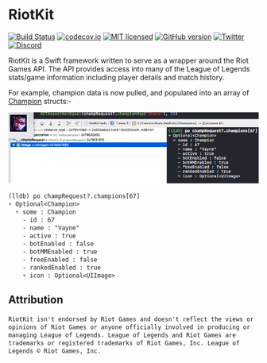 # RiotKit

[![Build Status](https://travis-ci.org/RiotKit/RiotKit.svg?branch=master)](https://travis-ci.org/RiotKit/RiotKit)
[![codecov.io](https://codecov.io/gh/RiotKit/RiotKit/branch/master/graphs/badge.svg)](https://codecov.io/gh/RiotKit/RiotKit/branch/master)
[![MIT licensed](https://img.shields.io/badge/license-MIT-FF0000.svg?style=flat)](https://github.com/RiotKit/RiotKit/blob/master/LICENSE)
[![GitHub version](https://badge.fury.io/gh/RiotKit%2FRiotKit.svg?style=flat)](https://badge.fury.io/gh/RiotKit%2FRiotKit)
[![Twitter](https://img.shields.io/badge/twitter-@Hexploitable-0099FF.svg?style=flat)](http://twitter.com/Hexploitable)
[![Discord][discord-badge]][discord]

RiotKit is a Swift framework written to serve as a wrapper around the Riot Games API.
The API provides access into many of the League of Legends stats/game information including player details and match history.


For example, champion data is now pulled, and populated into an array of [Champion](RiotKit/RiotKit/Champion.swift) structs:-


![Champion Struct Example](Screenshots/ChampionStruct.png)

```
(lldb) po champRequest?.champions[67]
▿ Optional<Champion>
  ▿ some : Champion
    - id : 67
    - name : "Vayne"
    - active : true
    - botEnabled : false
    - botMMEnabled : true
    - freeEnabled : false
    - rankedEnabled : true
    ▿ icon : Optional<UIImage>
```

## Attribution
```
RiotKit isn't endorsed by Riot Games and doesn't reflect the views or opinions of Riot Games or anyone officially involved in producing or managing League of Legends. League of Legends and Riot Games are trademarks or registered trademarks of Riot Games, Inc. League of Legends © Riot Games, Inc.
```

[discord-badge]: https://img.shields.io/badge/Discord-join%20chat%20%E2%86%92-738bd7.svg?style=flat&label=discord
[discord]: https://discord.gg/KRNsGRF
